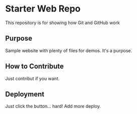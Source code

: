 # Starter Web Repo

This repository is for showing how Git and GitHub work

## Purpose

Sample website with plenty of files for demos. It's a purpose.

## How to Contribute

Just contribut if you want.

## Deployment

Just click the button... hard! Add more deploy.